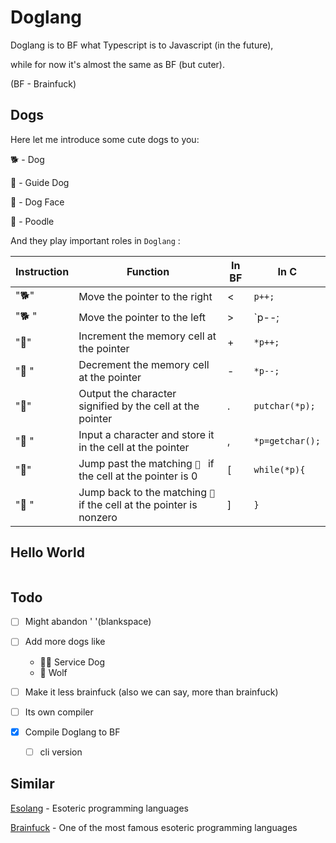# Doglang

Doglang is to BF what Typescript is to Javascript (in the future),

while for now it's almost the same as BF (but cuter).

(BF - Brainfuck)

## Dogs

Here let me introduce some cute dogs to you:

🐕 - Dog

🦮 - Guide Dog

🐶 - Dog Face

🐩 - Poodle

And they play important roles in `Doglang` :

| Instruction |  Function    |  In BF  |  In C  |
| ---- | ---- | ---- | ---- |
| "🐕"   | Move the pointer to the right | < | `p++;` |
| "🐕 "   | Move the pointer to the left | > | `p--;|`|
| "🦮"   | Increment the memory cell at the pointer | + |   `*p++;` |
| "🦮 "   | Decrement the memory cell at the pointer | - |  `*p--;` |
| "🐶"   | Output the character signified by the cell at the pointer | . |  `putchar(*p);` |
| "🐶 "   | Input a character and store it in the cell at the pointer | , |    `*p=getchar();` |
| "🐩"   | Jump past the matching `🐩 ` if the cell at the pointer is 0 | [ |  `while(*p){` |
| "🐩 "   | Jump back to the matching `🐩` if the cell at the pointer is nonzero | ] |   `}` |



## Hello World

```Doglang

```


## Todo
- [ ] Might abandon ' '(blankspace)
- [ ] Add more dogs like 
  - 🐕‍🦺 Service Dog
  - 🐺 Wolf
- [ ] Make it less brainfuck (also we can say, more than brainfuck)
- [ ] Its own compiler

- [x] Compile Doglang to BF
  - [ ] cli version

## Similar

[Esolang](https://esolangs.org/wiki/Main_Page) - Esoteric programming languages

[Brainfuck](https://esolangs.org/wiki/Brainfuck) - One of the most famous esoteric programming languages